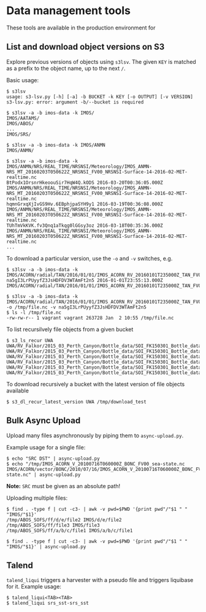# Data management tools

These tools are available in the production environment for 


## List and download object versions on S3

Explore previous versions of objects using `s3lsv`. The given `KEY` is matched as a prefix to the object name, up to the next `/`.

Basic usage:
```
$ s3lsv
usage: s3-lsv.py [-h] [-a] -b BUCKET -k KEY [-o OUTPUT] [-v VERSION]
s3-lsv.py: error: argument -b/--bucket is required

$ s3lsv -a -b imos-data -k IMOS/
IMOS/AATAMS/
IMOS/ABOS/
...
IMOS/SRS/

$ s3lsv -a -b imos-data -k IMOS/ANMN
IMOS/ANMN/

$ s3lsv -a -b imos-data -k IMOS/ANMN/NRS/REAL_TIME/NRSNSI/Meteorology/IMOS_ANMN-NRS_MT_20160203T050622Z_NRSNSI_FV00_NRSNSI-Surface-14-2016-02-MET-realtime.nc
BtPodx1OrsnrHkeoouSir7HqW4Q.kODS 2016-03-20T00:36:05.000Z IMOS/ANMN/NRS/REAL_TIME/NRSNSI/Meteorology/IMOS_ANMN-NRS_MT_20160203T050622Z_NRSNSI_FV00_NRSNSI-Surface-14-2016-02-MET-realtime.nc
hqmnGrxqXjIvGS9Hv.6EBphjpaSYH9y1 2016-03-19T00:36:08.000Z IMOS/ANMN/NRS/REAL_TIME/NRSNSI/Meteorology/IMOS_ANMN-NRS_MT_20160203T050622Z_NRSNSI_FV00_NRSNSI-Surface-14-2016-02-MET-realtime.nc
TUhTmVkKVK.fv3Qnq1aTkqg0lGGsy3oz 2016-03-18T00:35:36.000Z IMOS/ANMN/NRS/REAL_TIME/NRSNSI/Meteorology/IMOS_ANMN-NRS_MT_20160203T050622Z_NRSNSI_FV00_NRSNSI-Surface-14-2016-02-MET-realtime.nc
...
```

To download a particular version, use the `-o` and `-v` switches, e.g.
```
$ s3lsv -a -b imos-data -k IMOS/ACORN/radial/TAN/2016/01/01/IMOS_ACORN_RV_20160101T235000Z_TAN_FV00_radial.nc
na5gI3LrPUyyfZ3JsHDFDV3WTAmFt2n5 2016-01-01T23:55:13.000Z IMOS/ACORN/radial/TAN/2016/01/01/IMOS_ACORN_RV_20160101T235000Z_TAN_FV00_radial.nc

$ s3lsv -a -b imos-data -k IMOS/ACORN/radial/TAN/2016/01/01/IMOS_ACORN_RV_20160101T235000Z_TAN_FV00_radial.nc -o /tmp/file.nc -v na5gI3LrPUyyfZ3JsHDFDV3WTAmFt2n5
$ ls -l /tmp/file.nc
-rw-rw-r-- 1 vagrant vagrant 263728 Jan  2 10:55 /tmp/file.nc
```

To list recursilvely file objects from a given bucket
```
$ s3_ls_recur UWA
UWA/RV_Falkor/2015_03_Perth_Canyon/Bottle_data/SOI_FK150301_Bottle_data_20150302T231800Z.nc
UWA/RV_Falkor/2015_03_Perth_Canyon/Bottle_data/SOI_FK150301_Bottle_data_20150306T003500Z.nc
UWA/RV_Falkor/2015_03_Perth_Canyon/Bottle_data/SOI_FK150301_Bottle_data_20150306T225900Z.nc
UWA/RV_Falkor/2015_03_Perth_Canyon/Bottle_data/SOI_FK150301_Bottle_data_20150308T005300Z.nc
UWA/RV_Falkor/2015_03_Perth_Canyon/Bottle_data/SOI_FK150301_Bottle_data_20150309T230500Z.nc
UWA/RV_Falkor/2015_03_Perth_Canyon/Bottle_data/SOI_FK150301_Bottle_data_20150311T000400Z.nc
```

To download recursively a bucket with the latest version of file objects available
```
$ s3_dl_recur_latest_version UWA /tmp/download_test
```

## Bulk Async Upload

Upload many files asynchronously by piping them to `async-upload.py`.

Example usage for a single file:
```
$ echo "SRC DST" | async-upload.py
$ echo "/tmp/IMOS_ACORN_V_20100716T060000Z_BONC_FV00_sea-state.nc IMOS/ACORN/vector/BONC/2010/07/16/IMOS_ACORN_V_20100716T060000Z_BONC_FV00_sea-state.nc" | async-upload.py
```

**Note:** `SRC` must be given as an absolute path!

Uploading multiple files:
```
$ find . -type f | cut -c3- | awk -v pwd=$PWD '{print pwd"/"$1 " " "IMOS/"$1}'
/tmp/ABOS_SOFS/ff/d/e/file2 IMOS/d/e/file2
/tmp/ABOS_SOFS/ff/file3 IMOS/file3
/tmp/ABOS_SOFS/ff/a/b/c/file1 IMOS/a/b/c/file1

$ find . -type f | cut -c3- | awk -v pwd=$PWD '{print pwd"/"$1 " " "IMOS/"$1}' | async-upload.py
```


## Talend

`talend_liqui` triggers a harvester with a pseudo file and triggers liquibase for it. Example usage:
```
$ talend_liqui<TAB><TAB>
$ talend_liqui srs_sst-srs_sst
```
